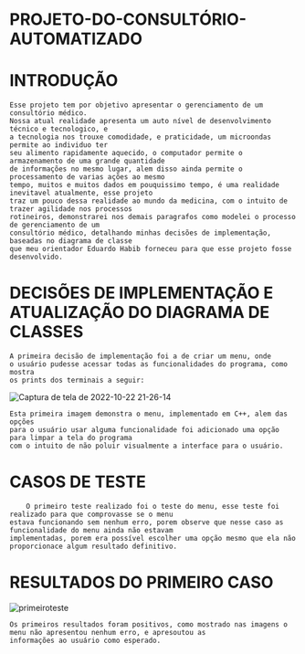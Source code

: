 # PROJETO-DO-CONSULTÓRIO-AUTOMATIZADO

# INTRODUÇÃO

    Esse projeto tem por objetivo apresentar o gerenciamento de um consultório médico.
    Nossa atual realidade apresenta um auto nível de desenvolvimento técnico e tecnologico, e
    a tecnologia nos trouxe comodidade, e praticidade, um microondas permite ao individuo ter
    seu alimento rapidamente aquecido, o computador permite o armazenamento de uma grande quantidade 
    de informações no mesmo lugar, alem disso ainda permite o processamento de varias ações ao mesmo 
    tempo, muitos e muitos dados em pouquissimo tempo, é uma realidade inevitavel atualmente, esse projeto
    traz um pouco dessa realidade ao mundo da medicina, com o intuito de trazer agilidade nos processos
    rotineiros, demonstrarei nos demais paragrafos como modelei o processo de gerenciamento de um 
    consultório médico, detalhando minhas decisões de implementação, baseadas no diagrama de classe 
    que meu orientador Eduardo Habib forneceu para que esse projeto fosse desenvolvido.

# DECISÕES DE IMPLEMENTAÇÃO E ATUALIZAÇÃO DO DIAGRAMA DE CLASSES

    A primeira decisão de implementação foi a de criar um menu, onde 
    o usuário pudesse acessar todas as funcionalidades do programa, como mostra 
    os prints dos terminais a seguir:

![Captura de tela de 2022-10-22 21-26-14](https://user-images.githubusercontent.com/107070061/197369877-de221b95-4900-4b0a-9fda-7db0b01df488.png)

    Esta primeira imagem demonstra o menu, implementado em C++, alem das opções 
    para o usuário usar alguma funcionalidade foi adicionado uma opção para limpar a tela do programa
    com o intuito de não poluir visualmente a interface para o usuário.

# CASOS DE TESTE

        O primeiro teste realizado foi o teste do menu, esse teste foi realizado para que comprovasse se o menu
    estava funcionando sem nenhum erro, porem observe que nesse caso as funcionalidade do menu ainda não estavam
    implementadas, porem era possível escolher uma opção mesmo que ela não proporcionace algum resultado definitivo.

# RESULTADOS DO PRIMEIRO CASO

![primeiroteste](https://user-images.githubusercontent.com/107070061/197371828-3d6ef9fb-ee2d-4477-a616-318eeea9b82e.png)

    Os primeiros resultados foram positivos, como mostrado nas imagens o menu não apresentou nenhum erro, e apresoutou as
    informações ao usuário como esperado.
    
